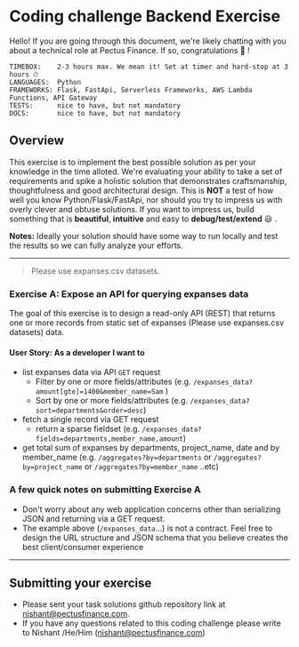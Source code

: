 # Coding challenge Backend Exercise

Hello! If you are going through this document, we're likely chatting with you about a technical role at Pectus Finance. If so, congratulations 🎉 !

```
TIMEBOX:    2-3 hours max. We mean it! Set at timer and hard-stop at 3 hours ⏱
LANGUAGES:  Python
FRAMEWORKS: Flask, FastApi, Serverless Frameworks, AWS Lambda Functions, API Gateway
TESTS:      nice to have, but not mandatory
DOCS:       nice to have, but not mandatory
```

## Overview

This exercise is to implement the best possible solution as per your knowledge in the time alloted. We're evaluating your ability to take a set of requirements and spike a holistic solution that demonstrates craftsmanship, thoughtfulness and good architectural design. This is **NOT** a test of how well you know Python/Flask/FastApi, nor should you try to impress us with overly clever and obtuse solutions. If you want to impress us, build something that is **beautiful**, **intuitive** and easy to **debug/test/extend** :smiley: .

**Notes:** Ideally your solution should have some way to run locally and test the results so we can fully analyze your efforts.

---

> Please use expanses.csv datasets.

### Exercise A: Expose an API for querying expanses data

The goal of this exercise is to design a read-only API (REST) that returns one or more records from static set of expanses (Please use expanses.csv datasets) data.

#### User Story: As a developer I want to

- list expanses data via API `GET` request
  - Filter by one or more fields/attributes (e.g. `/expanses_data?amount[gte]=1400&member_name=Sam` )
  - Sort by one or more fields/attributes (e.g. `/expanses_data?sort=departments&order=desc`)
- fetch a single record via GET request
  - return a sparse fieldset (e.g. `/expanses_data?fields=departments,member_name,amount`)
- get total sum of expanses by departments, project_name, date and by member_name
  (e.g. `/aggregates?by=departments` or `/aggregates?by=project_name` or `/aggregates?by=member_name` ..etc)

### A few quick notes on submitting Exercise A

- Don't worry about any web application concerns other than serializing JSON and returning via a GET request.
- The example above (`/expanses_data`...) is not a contract. Feel free to design the URL structure and JSON schema that you believe creates the best client/consumer experience

---

## Submitting your exercise

- Please sent your task solutions github repository link at nishant@pectusfinance.com.
- If you have any questions related to this coding challenge please write to Nishant /He/Him (nishant@pectusfinance.com)

